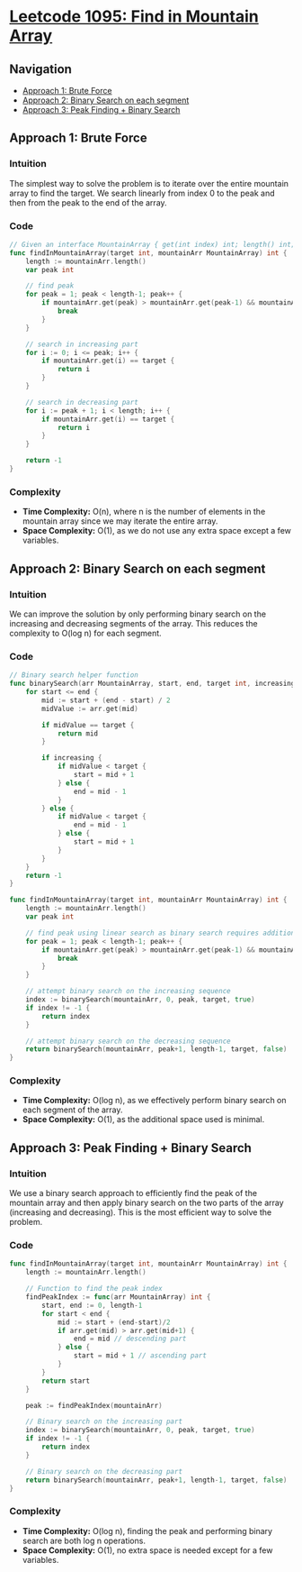 # [Leetcode 1095: Find in Mountain Array](https://leetcode.com/problems/find-in-mountain-array/)

## Navigation
- [Approach 1: Brute Force](#approach-1-brute-force)
- [Approach 2: Binary Search on each segment](#approach-2-binary-search-on-each-segment)
- [Approach 3: Peak Finding + Binary Search](#approach-3-peak-finding-binary-search)

## Approach 1: Brute Force

### Intuition
The simplest way to solve the problem is to iterate over the entire mountain array to find the target. We search linearly from index 0 to the peak and then from the peak to the end of the array.

### Code
```go
// Given an interface MountainArray { get(int index) int; length() int; }
func findInMountainArray(target int, mountainArr MountainArray) int {
    length := mountainArr.length()
    var peak int

    // find peak
    for peak = 1; peak < length-1; peak++ {
        if mountainArr.get(peak) > mountainArr.get(peak-1) && mountainArr.get(peak) > mountainArr.get(peak+1) {
            break
        }
    }

    // search in increasing part
    for i := 0; i <= peak; i++ {
        if mountainArr.get(i) == target {
            return i
        }
    }

    // search in decreasing part
    for i := peak + 1; i < length; i++ {
        if mountainArr.get(i) == target {
            return i
        }
    }

    return -1
}
```

### Complexity
- **Time Complexity:** O(n), where n is the number of elements in the mountain array since we may iterate the entire array.
- **Space Complexity:** O(1), as we do not use any extra space except a few variables.

## Approach 2: Binary Search on each segment

### Intuition
We can improve the solution by only performing binary search on the increasing and decreasing segments of the array. This reduces the complexity to O(log n) for each segment.

### Code
```go
// Binary search helper function
func binarySearch(arr MountainArray, start, end, target int, increasing bool) int {
    for start <= end {
        mid := start + (end - start) / 2
        midValue := arr.get(mid)

        if midValue == target {
            return mid
        }

        if increasing {
            if midValue < target {
                start = mid + 1
            } else {
                end = mid - 1
            }
        } else {
            if midValue < target {
                end = mid - 1
            } else {
                start = mid + 1
            }
        }
    }
    return -1
}

func findInMountainArray(target int, mountainArr MountainArray) int {
    length := mountainArr.length()
    var peak int

    // find peak using linear search as binary search requires additional checks, we'll improve this later.
    for peak = 1; peak < length-1; peak++ {
        if mountainArr.get(peak) > mountainArr.get(peak-1) && mountainArr.get(peak) > mountainArr.get(peak+1) {
            break
        }
    }

    // attempt binary search on the increasing sequence
    index := binarySearch(mountainArr, 0, peak, target, true)
    if index != -1 {
        return index
    }

    // attempt binary search on the decreasing sequence
    return binarySearch(mountainArr, peak+1, length-1, target, false)
}
```

### Complexity
- **Time Complexity:** O(log n), as we effectively perform binary search on each segment of the array.
- **Space Complexity:** O(1), as the additional space used is minimal.

## Approach 3: Peak Finding + Binary Search

### Intuition
We use a binary search approach to efficiently find the peak of the mountain array and then apply binary search on the two parts of the array (increasing and decreasing). This is the most efficient way to solve the problem.

### Code
```go
func findInMountainArray(target int, mountainArr MountainArray) int {
    length := mountainArr.length()

    // Function to find the peak index
    findPeakIndex := func(arr MountainArray) int {
        start, end := 0, length-1
        for start < end {
            mid := start + (end-start)/2
            if arr.get(mid) > arr.get(mid+1) {
                end = mid // descending part
            } else {
                start = mid + 1 // ascending part
            }
        }
        return start
    }

    peak := findPeakIndex(mountainArr)

    // Binary search on the increasing part
    index := binarySearch(mountainArr, 0, peak, target, true)
    if index != -1 {
        return index
    }

    // Binary search on the decreasing part
    return binarySearch(mountainArr, peak+1, length-1, target, false)
}
```

### Complexity
- **Time Complexity:** O(log n), finding the peak and performing binary search are both log n operations.
- **Space Complexity:** O(1), no extra space is needed except for a few variables.

